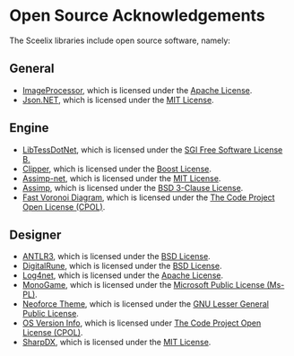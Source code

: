 # Open Source Acknowledgements

The Sceelix libraries include open source software, namely:

## General

* [ImageProcessor](http://imageprocessor.org/), which is licensed under the [Apache License](licenses/ImageProcessor.txt).
* [Json.NET](http://www.newtonsoft.com/json), which is licensed under the [MIT License](licenses/Json.NET.txt).

## Engine

* [LibTessDotNet](https://github.com/speps/LibTessDotNet), which is licensed under the [SGI Free Software License B.](licenses/LibTessDotNet.txt)
* [Clipper](http://www.angusj.com/delphi/clipper.php), which is licensed under the [Boost License](licenses/Clipper.txt).
* [Assimp-net](https://github.com/assimp/assimp-net), which is licensed under the [MIT License](licenses/AssimpNET.txt).
* [Assimp](http://assimp.sourceforge.net/), which is licensed under the [BSD 3-Clause License](licenses/Assimp.txt).
* [Fast Voronoi Diagram](https://www.codeproject.com/Tips/797123/Fast-Voronoi-Diagram-in-Csharp), which is licensed under the [The Code Project Open License (CPOL)](licenses/Voronoi.txt).

## Designer

* [ANTLR3](http://www.antlr3.org/), which is licensed under the [BSD License](licenses/ANTLR3.txt).
* [DigitalRune](http://www.digitalrune.com/), which is licensed under the [BSD License](licenses/DigitalRune.txt).
* [Log4net](https://logging.apache.org/log4net/), which is licensed under the [Apache License](licenses/log4net.txt).
* [MonoGame](http://monogame.net/), which is licensed under the [Microsoft Public License (Ms-PL)](licenses/MonoGame.txt).
* [Neoforce Theme](http://neoforce.codeplex.com/), which is licensed under the [GNU Lesser General Public License](licenses/Neoforce.txt).
* [OS Version Info](http://www.codeproject.com/Articles/73000/Getting-Operating-System-Version-Info-Even-for-Win), which is licensed under [The Code Project Open License (CPOL)](licenses/OsInfo.txt).
* [SharpDX](http://sharpdx.org/), which is licensed under the [MIT License](licenses/SharpDX.txt).